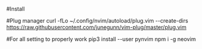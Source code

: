 #Install

#Plug manager
curl -fLo ~/.config/nvim/autoload/plug.vim --create-dirs https://raw.githubusercontent.com/junegunn/vim-plug/master/plug.vim

#For all setting to properly work
pip3 install --user pynvim
npm i -g neovim


